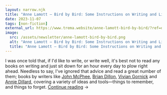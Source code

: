 ```yaml
---
layout: narrow.njk
title: "Anne Lamott – Bird by Bird: Some Instructions on Writing and Life (1994)"
date: 2023-11-07
tags: [non-fiction]
external_url: https://www.trema.website/anne-lamott-bird-by-bird/?ref=daniel.pizza
image:
  src: /assets/newsletter/anne-lamott-bird-by-bird.png
  alt: "Anne Lamott – Bird by Bird: Some Instructions on Writing and Life (1994)"
  title: "Anne Lamott – Bird by Bird: Some Instructions on Writing and Life (1994)"
---
```


I was once told that, if I'd like to write, or write well, it's best not to read any books on writing and just sit down for an hour every day to plow right ahead. Needless to say, I've ignored that advice and read a great number of them; books by writers like [John McPhee](https://www.newyorker.com/magazine/2013/04/29/draft-no-4?ref=daniel.pizza "John McPhee"), [Brian Dillon](https://www.nyrb.com/products/essayism?ref=daniel.pizza "Brian Dillon"), [Vivian Gornick](https://www.themarginalian.org/2015/06/22/vivian-gornick-the-situation-and-the-story-personal-narrative/?ref=daniel.pizza "Vivian Gornick") and [Annie Dillard](https://www.irishtimes.com/culture/books/the-writing-life-by-annie-dillard-not-a-work-of-genius-but-a-source-of-pleasure-1.4249736?ref=daniel.pizza "Annie Dillard"), covering a variety of ideas and tools—things to remember, and things to forget. <a href="{{ external_url }}" title="Read my recommendation for Bird By Bird by Anne Lamott" rel="external" target="_blank">Continue reading</a> →
